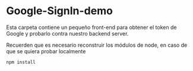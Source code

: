 # Google-SignIn-demo

Esta carpeta contiene un pequeño front-end para
obtener el token de Google y probarlo contra nuestro
backend server.

Recuerden que es necesario reconstruir los módulos de
node, en caso de que se quiera probar localmente

```
npm install
```
